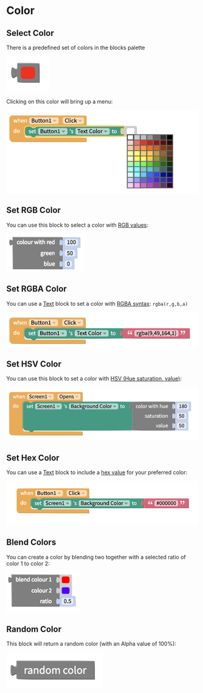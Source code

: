 # Color

## Select Color

There is a predefined set of colors in the blocks palette

![](<.gitbook/assets/color (4).png>)

Clicking on this color will bring up a menu:

![](.gitbook/assets/color-rgb.png)

## Set RGB Color

You can use this block to select a color with [RGB values](https://www.w3schools.com/colors/colors\_rgb.asp):

![](.gitbook/assets/color-rgb-mini.png)

## Set RGBA Color

You can use a [Text](text.md#text-value) block to set a color with [RGBA syntax](https://www.w3schools.com/css/css\_colors\_rgb.asp): `rgba(r,g,b,a)`

![](.gitbook/assets/color-rgba.png)

## Set HSV Color

You can use this block to set a color with [HSV (Hue saturation, value)](https://en.wikipedia.org/wiki/HSL\_and\_HSV):

![](.gitbook/assets/color-hsv.png)

## Set Hex Color

You can use a [Text](text.md) block to include a [hex value](https://htmlcolorcodes.com) for your preferred color:

![](.gitbook/assets/screen-shot-2021-07-22-at-9.05.35-am.png)



## Blend Colors

You can create a color by blending two together with a selected ratio of color 1 to color 2:

![](.gitbook/assets/color-blend.png)

## Random Color

This block will return a random color (with an Alpha value of 100%):

![](<.gitbook/assets/color-ran (1).png>)
